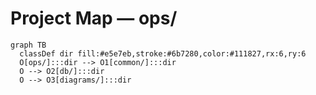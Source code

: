 # Project Map — ops/

```mermaid
graph TB
  classDef dir fill:#e5e7eb,stroke:#6b7280,color:#111827,rx:6,ry:6
  O[ops/]:::dir --> O1[common/]:::dir
  O --> O2[db/]:::dir
  O --> O3[diagrams/]:::dir
```
